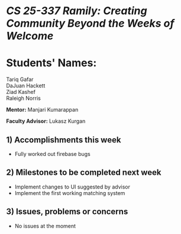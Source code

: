 # *CS 25-337 Ramily: Creating Community Beyond the Weeks of Welcome*

# **Students' Names:**
Tariq Gafar<br />
DaJuan Hackett<br />
Ziad Kashef<br />
Raleigh Norris

**Mentor:**
Manjari Kumarappan

**Faculty Advisor:**
Lukasz Kurgan

## 1) Accomplishments this week ##
   - Fully worked out firebase bugs 

## 2) Milestones to be completed next week ##
   - Implement changes to UI suggested by advisor
   - Implement the first working matching system

## 3) Issues, problems or concerns ##
   - No issues at the moment
